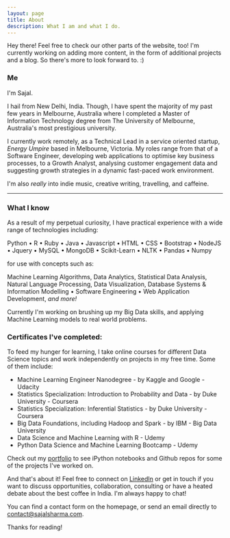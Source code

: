 ```yaml
---
layout: page
title: About
description: What I am and what I do.
---
```


<p class="message">
  Hey there! Feel free to check our other parts of the website, too! I'm currently working on adding more content, in the form of additional projects and a blog. So there's more to look forward to. :)
</p>

### Me

I'm Sajal. 

I hail from New Delhi, India. Though, I have spent the majority of my past few years in Melbourne, Australia where I completed a Master of Information Technology degree from The University of Melbourne, Australia's most prestigious university. 

I currently work remotely, as a Technical Lead in a service oriented startup, <em>Energy Umpire</em> based in Melbourne, Victoria. My roles range from that of a Software Engineer, developing web applications to optimise key business processes, to a Growth Analyst, analysing customer engagement data and suggesting growth strategies in a dynamic fast-paced work environment.

I'm also <em>really</em> into indie music, creative writing, travelling, and caffeine.

<hr>

### What I know

As a result of my perpetual curiosity, I have practical experience with a wide range of technologies including:

Python • R • Ruby • Java • Javascript • HTML • CSS • Bootstrap • NodeJS • Jquery • MySQL • MongoDB • Scikit-Learn • NLTK • Pandas • Numpy

for use with concepts such as:

Machine Learning Algorithms, Data Analytics, Statistical Data Analysis, Natural Language Processing, Data Visualization, Database Systems & Information Modelling • Software Engineering • Web Application Development, <em>and more!</em>

Currently I'm working on brushing up my Big Data skills, and applying Machine Learning models to real world problems.

### Certificates I've completed:

To feed my hunger for learning, I take online courses for different Data Science topics and work independently on projects in my free time. Some of them include:

* Machine Learning Engineer Nanodegree - by Kaggle and Google - Udacity
* Statistics Specialization: Introduction to Probability and Data - by Duke University - Coursera
* Statistics Specialization: Inferential Statistics - by Duke University - Coursera
* Big Data Foundations, including Hadoop and Spark - by IBM - Big Data University
* Data Science and Machine Learning with R - Udemy
* Python Data Science and Machine Learning Bootcamp - Udemy

Check out my [portfolio](/portfolio) to see iPython notebooks and Github repos for some of the projects I've worked on.

And that's about it! Feel free to connect on [LinkedIn](https://www.linkedin.com/in/sajals) or get in touch if you want to discuss opportunities, collaboration, consulting or have a heated debate about the best coffee in India. I'm always happy to chat! 

You can find a contact form on the homepage, or send an email directly to <a href="mailto:contact@sajalsharma.com">contact@sajalsharma.com</a>. 


Thanks for reading!